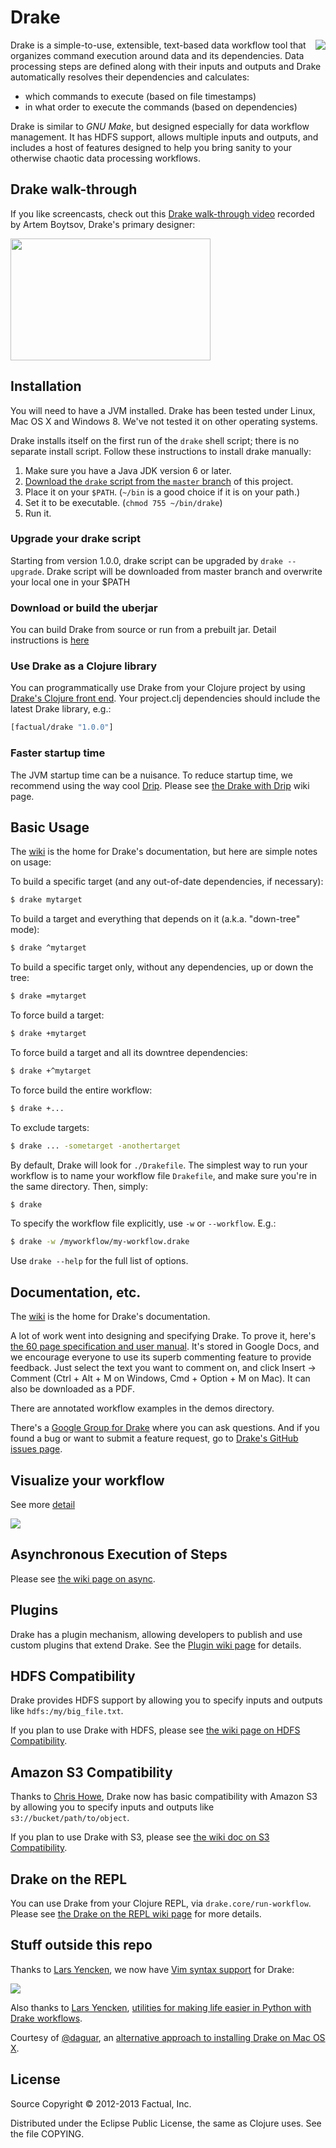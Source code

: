 # Drake

<img src="https://lh6.googleusercontent.com/-ambIXyQ9iK8/UPj3E2_eqpI/AAAAAAAAACE/Ssf_jhok7fk/s800/drake-text-alpha-scaled-left-space.png" align="right"/>

Drake is a simple-to-use, extensible, text-based data workflow tool that organizes command execution around data and its dependencies. Data processing steps are defined along with their inputs and outputs and Drake automatically resolves their dependencies and calculates:

 * which commands to execute (based on file timestamps)
 * in what order to execute the commands (based on dependencies)

Drake is similar to _GNU Make_, but designed especially for data workflow management. It has HDFS support, allows multiple inputs and outputs, and includes a host of features designed to help you bring sanity to your otherwise chaotic data processing workflows.

## Drake walk-through

If you like screencasts, check out this [Drake walk-through video](http://www.youtube.com/watch?v=BUgxmvpuKAs) recorded by Artem Boytsov, Drake's primary designer:

<a href="http://www.youtube.com/watch?v=BUgxmvpuKAs">
  <img src="https://lh6.googleusercontent.com/-wOmqvTkHHk0/UQBnQaVcXJI/AAAAAAAAAC4/apFtmcPXCPQ/s800/Screen%2520Shot%25202013-01-23%2520at%25202.41.43%2520PM.png" width="320" height="195"/>
</a>

## Installation

You will need to have a JVM installed. Drake has been tested under Linux, Mac OS X and Windows 8.
We've not tested it on other operating systems.

Drake installs itself on the first run of the `drake` shell script; there is no
separate install script.  Follow these instructions to install drake manually:

1. Make sure you have a Java JDK version 6 or later.
2. [Download the `drake` script from the `master` branch](https://raw.githubusercontent.com/Factual/drake/master/bin/drake)
 of this project.
3. Place it on your `$PATH`. (`~/bin` is a good choice if it is on your path.)
4. Set it to be executable. (`chmod 755 ~/bin/drake`)
5. Run it.

### Upgrade your drake script

Starting from version 1.0.0, drake script can be upgraded by `drake --upgrade`. Drake script will be downloaded from master branch and overwrite your local one in your $PATH

### Download or build the uberjar

You can build Drake from source or run from a prebuilt jar. Detail instructions is [here](https://github.com/Factual/drake/wiki/Download-or-build-the-uberjar)


### Use Drake as a Clojure library

You can programmatically use Drake from your Clojure project by using [Drake's Clojure front end](https://github.com/Factual/drake/wiki/A-Clojure-Frontend-to-Drake). Your project.clj dependencies should include the latest Drake library, e.g.:

```clojure
[factual/drake "1.0.0"]
```

### Faster startup time

The JVM startup time can be a nuisance. To reduce startup time, we recommend using the way cool [Drip](https://github.com/flatland/drip). Please see [the Drake with Drip](https://github.com/Factual/drake/wiki/Faster-startup:-Drake-with-Drip) wiki page.

## Basic Usage

The [wiki](https://github.com/Factual/drake/wiki) is the home for Drake's documentation, but here are simple notes on usage:

To build a specific target (and any out-of-date dependencies, if necessary):

```bash
$ drake mytarget
```

To build a target and everything that depends on it (a.k.a. "down-tree" mode):

```bash
$ drake ^mytarget
```

To build a specific target only, without any dependencies, up or down the tree:

```bash
$ drake =mytarget
```

To force build a target:

```bash
$ drake +mytarget
```

To force build a target and all its downtree dependencies:

```bash
$ drake +^mytarget
```

To force build the entire workflow:

```bash
$ drake +...
```

To exclude targets:

```bash
$ drake ... -sometarget -anothertarget
```

By default, Drake will look for `./Drakefile`. The simplest way to run your workflow is to name your workflow file `Drakefile`, and make sure you're in the same directory. Then, simply:

```bash
$ drake
```

To specify the workflow file explicitly, use `-w` or `--workflow`. E.g.:

```bash
$ drake -w /myworkflow/my-workflow.drake
```

Use `drake --help` for the full list of options.

## Documentation, etc.

The [wiki](https://github.com/Factual/drake/wiki) is the home for Drake's documentation.

A lot of work went into designing and specifying Drake. To prove it, here's [the 60 page specification and user manual](https://docs.google.com/document/d/1bF-OKNLIG10v_lMes_m4yyaJtAaJKtdK0Jizvi_MNsg/edit). It's stored in Google Docs, and we encourage everyone to use its superb commenting feature to provide feedback. Just select the text you want to comment on, and click Insert -> Comment (Ctrl + Alt + M on Windows, Cmd + Option + M on Mac). It can also be downloaded as a PDF.

There are annotated workflow examples in the demos directory.

There's a [Google Group for Drake](https://groups.google.com/forum/?fromgroups#!forum/drake-workflow) where you can ask questions. And if you found a bug or want to submit a feature request, go to [Drake's GitHub issues page](https://github.com/Factual/drake/issues?sort=created&state=open).

## Visualize your workflow
See more [detail](https://github.com/Factual/drake/wiki/Visualize-your-workflow)

<img src="https://cloud.githubusercontent.com/assets/855457/7533038/509e37f8-f5a0-11e4-8c2e-8951272811af.png"/>

## Asynchronous Execution of Steps

Please see [the wiki page on async](https://github.com/Factual/drake/wiki/Async-Execution-of-Steps).

## Plugins

Drake has a plugin mechanism, allowing developers to publish and use custom plugins that extend Drake. See the [Plugin wiki page](https://github.com/Factual/drake/wiki/Plugins) for details.

## HDFS Compatibility

Drake provides HDFS support by allowing you to specify inputs and outputs like `hdfs:/my/big_file.txt`.

If you plan to use Drake with HDFS, please see [the wiki page on HDFS Compatibility](https://github.com/Factual/drake/wiki/HDFS-Compatibility).

## Amazon S3 Compatibility

Thanks to [Chris Howe](https://github.com/howech), Drake now has basic compatibility with Amazon S3 by allowing you to specify
inputs and outputs like `s3://bucket/path/to/object`.

If you plan to use Drake with S3, please see [the wiki doc on S3 Compatibility](https://github.com/Factual/drake/wiki/S3-Compatibility).

## Drake on the REPL

You can use Drake from your Clojure REPL, via `drake.core/run-workflow`. Please see [the Drake on the REPL wiki page](https://github.com/Factual/drake/wiki/Drake-on-the-REPL) for more details.

## Stuff outside this repo

Thanks to [Lars Yencken](https://github.com/larsyencken), we now have [Vim syntax support](https://bitbucket.org/larsyencken/vim-drake-syntax) for Drake:

<img src="https://lh3.googleusercontent.com/-mqNpFqf7P0k/UQoXkpAqr1I/AAAAAAAAADU/U5zrvozVmzE/s400/image.png"/>

Also thanks to [Lars Yencken](https://github.com/larsyencken), [utilities for making life easier in Python with Drake workflows](https://pypi.python.org/pypi/drakeutil).

Courtesy of [@daguar](https://gist.github.com/daguar), an [alternative approach to installing Drake on Mac OS X](https://gist.github.com/daguar/5368778).

## License

Source Copyright © 2012-2013 Factual, Inc.

Distributed under the Eclipse Public License, the same as Clojure uses. See the file COPYING.
